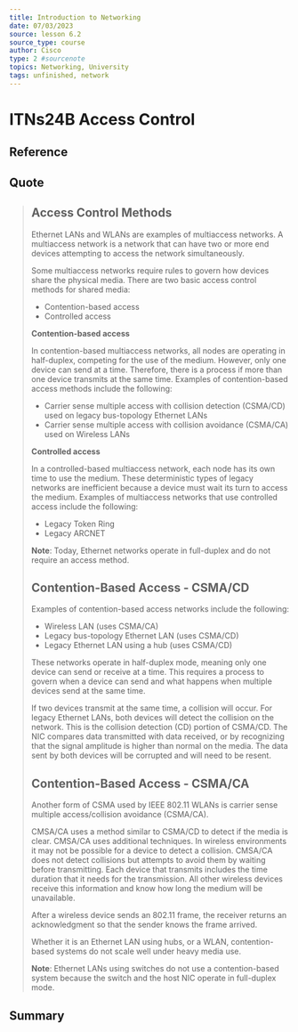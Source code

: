 ```yaml
---
title: Introduction to Networking
date: 07/03/2023
source: lesson 6.2
source_type: course
author: Cisco
type: 2 #sourcenote
topics: Networking, University
tags: unfinished, network
---
```

# ITNs24B Access Control

## **Reference**
<!-- Where do you got it -->

## **Quote**
> ## Access Control Methods
> Ethernet LANs and WLANs are examples of multiaccess networks. A multiaccess network is a network that can have two or more end devices attempting to access the network simultaneously.
> 
> Some multiaccess networks require rules to govern how devices share the physical media. There are two basic access control methods for shared media:
> 
> -   Contention-based access
> -   Controlled access
> 
> **Contention-based access** 
> 
> In contention-based multiaccess networks, all nodes are operating in half-duplex, competing for the use of the medium. However, only one device can send at a time. Therefore, there is a process if more than one device transmits at the same time. Examples of contention-based access methods include the following:
> 
> -   Carrier sense multiple access with collision detection (CSMA/CD) used on legacy bus-topology Ethernet LANs
> -   Carrier sense multiple access with collision avoidance (CSMA/CA) used on Wireless LANs
> 
> **Controlled access**
> 
> In a controlled-based multiaccess network, each node has its own time to use the medium. These deterministic types of legacy networks are inefficient because a device must wait its turn to access the medium. Examples of multiaccess networks that use controlled access include the following:
> 
> -   Legacy Token Ring
> -   Legacy ARCNET
> 
> **Note**: Today, Ethernet networks operate in full-duplex and do not require an access method.
> 
> ## Contention-Based Access - CSMA/CD
> Examples of contention-based access networks include the following:
> 
> -   Wireless LAN (uses CSMA/CA)
> -   Legacy bus-topology Ethernet LAN (uses CSMA/CD)
> -   Legacy Ethernet LAN using a hub (uses CSMA/CD)
> 
> These networks operate in half-duplex mode, meaning only one device can send or receive at a time. This requires a process to govern when a device can send and what happens when multiple devices send at the same time.
> 
> If two devices transmit at the same time, a collision will occur. For legacy Ethernet LANs, both devices will detect the collision on the network. This is the collision detection (CD) portion of CSMA/CD. The NIC compares data transmitted with data received, or by recognizing that the signal amplitude is higher than normal on the media. The data sent by both devices will be corrupted and will need to be resent.
> 
> ## Contention-Based Access - CSMA/CA
> Another form of CSMA used by IEEE 802.11 WLANs is carrier sense multiple access/collision avoidance (CSMA/CA).
> 
> CMSA/CA uses a method similar to CSMA/CD to detect if the media is clear. CMSA/CA uses additional techniques. In wireless environments it may not be possible for a device to detect a collision. CMSA/CA does not detect collisions but attempts to avoid them by waiting before transmitting. Each device that transmits includes the time duration that it needs for the transmission. All other wireless devices receive this information and know how long the medium will be unavailable.
> 
> After a wireless device sends an 802.11 frame, the receiver returns an acknowledgment so that the sender knows the frame arrived.
> 
> Whether it is an Ethernet LAN using hubs, or a WLAN, contention-based systems do not scale well under heavy media use.
> 
> **Note**: Ethernet LANs using switches do not use a contention-based system because the switch and the host NIC operate in full-duplex mode.

## **Summary**
<!-- try to apply the method of the question and the answer, if there is more than one idea, then make a single note or sub note from each idea -->